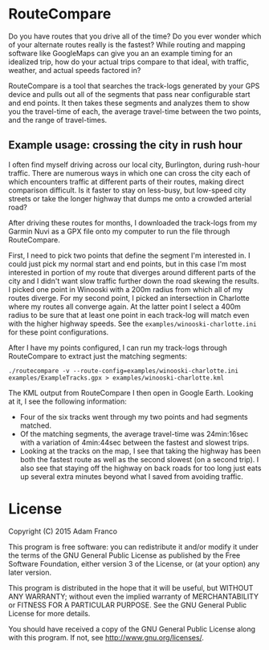 RouteCompare
============

Do you have routes that you drive all of the time? Do you ever wonder which of
your alternate routes really is the fastest? While routing and mapping software
like GoogleMaps can give you an an example timing for an idealized trip, how
do your actual trips compare to that ideal, with traffic, weather, and actual
speeds factored in?

RouteCompare is a tool that searches the track-logs generated by your GPS device
and pulls out all of the segments that pass near configurable start and end points.
It then takes these segments and analyzes them to show you the travel-time of each,
the average travel-time between the two points, and the range of travel-times.

Example usage: crossing the city in rush hour
---------------------------------------------

I often find myself driving across our local city, Burlington, during rush-hour 
traffic. There are numerous ways in which one can cross the city each of which
encounters traffic at different parts of their routes, making direct comparison
difficult. Is it faster to stay on less-busy, but low-speed city streets or 
take the longer highway that dumps me onto a crowded arterial road?

After driving these routes for months, I downloaded the track-logs from my Garmin
Nuvi as a GPX file onto my computer to run the file through RouteCompare.

First, I need to pick two points that define the segment I'm interested in. I 
could just pick my normal start and end points, but in this case I'm most 
interested in portion of my route that diverges around different parts of the 
city and I didn't want slow traffic further down the road skewing the results.
I picked one point in Winooski with a 200m radius from which all of my routes
diverge. For my second point, I picked an intersection in Charlotte where my
routes all converge again. At the latter point I select a 400m radius to be sure
that at least one point in each track-log will match even with the higher highway
speeds. See the `examples/winooski-charlotte.ini` for these point configurations.

After I have my points configured, I can run my track-logs through RouteCompare
to extract just the matching segments:

    ./routecompare -v --route-config=examples/winooski-charlotte.ini examples/ExampleTracks.gpx > examples/winooski-charlotte.kml
    
The KML output from RouteCompare I then open in Google Earth. Looking at it, I
see the following information:

* Four of the six tracks went through my two points and had segments matched.
* Of the matching segments, the average travel-time was 24min:16sec with a
  variation of 4min:44sec between the fastest and slowest trips.
* Looking at the tracks on the map, I see that taking the highway has been both
  the fastest route as well as the second slowest (on a second trip). I also see
  that staying off the highway on back roads for too long just eats up several
  extra minutes beyond what I saved from avoiding traffic.

License
=======
Copyright (C) 2015 Adam Franco

This program is free software: you can redistribute it and/or modify
it under the terms of the GNU General Public License as published by
the Free Software Foundation, either version 3 of the License, or
(at your option) any later version.

This program is distributed in the hope that it will be useful,
but WITHOUT ANY WARRANTY; without even the implied warranty of
MERCHANTABILITY or FITNESS FOR A PARTICULAR PURPOSE.  See the
GNU General Public License for more details.

You should have received a copy of the GNU General Public License
along with this program.  If not, see <http://www.gnu.org/licenses/>.
